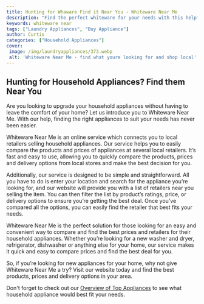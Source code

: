 ```yaml
---
title: Hunting for Whaware Find it Near You - Whiteware Near Me
description: "Find the perfect whiteware for your needs with this helpful guide Discover nearby stores stocking whiteware near you and decide which is the best fit for you"
keywords: whiteware near
tags: ["Laundry Appliances", "Buy Appliance"]
author: Curtis
categories: ["Household Appliances"]
cover: 
 image: /img/laundryappliances/373.webp
 alt: 'Whiteware Near Me - find what youre looking for and shop local'
---
```

## Hunting for Household Appliances? Find them Near You
Are you looking to upgrade your household appliances without having to leave the comfort of your home? Let us introduce you to Whiteware Near Me. With our help, finding the right appliances to suit your needs has never been easier. 

Whiteware Near Me is an online service which connects you to local retailers selling household appliances. Our service helps you to easily compare the products and prices of appliances at several local retailers. It’s fast and easy to use, allowing you to quickly compare the products, prices and delivery options from local stores and make the best decision for you. 

Additionally, our service is designed to be simple and straightforward. All you have to do is enter your location and search for the appliance you’re looking for, and our website will provide you with a list of retailers near you selling the item. You can then filter the list by product’s ratings, price, or delivery options to ensure you’re getting the best deal. Once you’ve compared all the options, you can easily find the retailer that best fits your needs.

Whiteware Near Me is the perfect solution for those looking for an easy and convenient way to compare and find the best prices and retailers for their household appliances. Whether you’re looking for a new washer and dryer, refrigerator, dishwasher or anything else for your home, our service makes it quick and easy to compare prices and find the best deal for you. 

So, if you’re looking for new appliances for your home, why not give Whiteware Near Me a try? Visit our website today and find the best products, prices and delivery options in your area. 

Don't forget to check out our [Overview of Top Appliances](./pages/appliance-overview) to see what household appliance would best fit your needs.

